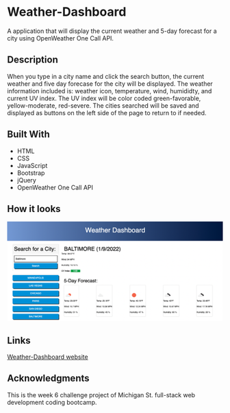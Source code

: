 # Weather-Dashboard
A application that will display the current weather and 5-day forecast for a city using OpenWeather One Call API.

## Description
When you type in a city name and click the search button, the current weather and five day forecase for the city will be displayed.  The weather information included is: weather icon, temperature, wind, humididty, and current UV index.  The UV index will be color coded green-favorable, yellow-moderate, red-severe. The cities searched will be saved and displayed as buttons on the left side of the page to return to if needed.

## Built With
* HTML
* CSS
* JavaScript
* Bootstrap
* jQuery
* OpenWeather One Call API

## How it looks
![Weather-Dashboard Screen-Shot](https://github.com/sper0054/Weather-Dashboard/blob/main/Screen%20Shot.png)

## Links
[Weather-Dashboard website](https://sper0054.github.io/Work-Day-Scheduler/)

## Acknowledgments
This is the week 6 challenge project of Michigan St. full-stack web development coding bootcamp.
